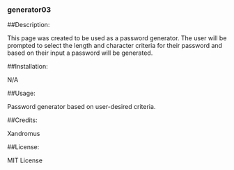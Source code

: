 ### generator03

##Description:

This page was created to be used as a password generator. The user will be prompted to select the length and character criteria for their password and based on their input a password will be generated.

##Installation:

N/A

##Usage:

Password generator based on user-desired criteria.

##Credits:

Xandromus

##License:

MIT License
